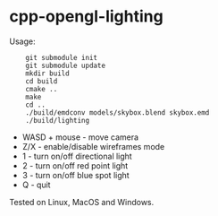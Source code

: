 # cpp-opengl-lighting

Usage:

```
    git submodule init
    git submodule update
    mkdir build
    cd build
    cmake ..
    make
    cd ..
    ./build/emdconv models/skybox.blend skybox.emd
    ./build/lighting
```

* WASD + mouse - move camera
* Z/X - enable/disable wireframes mode
* 1 - turn on/off directional light
* 2 - turn on/off red point light
* 3 - turn on/off blue spot light
* Q - quit

Tested on Linux, MacOS and Windows.
